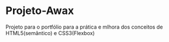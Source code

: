 # Projeto-Awax
Projeto para o portfólio para a prática e mlhora dos conceitos de HTML5(semântico) e CSS3(Flexbox)